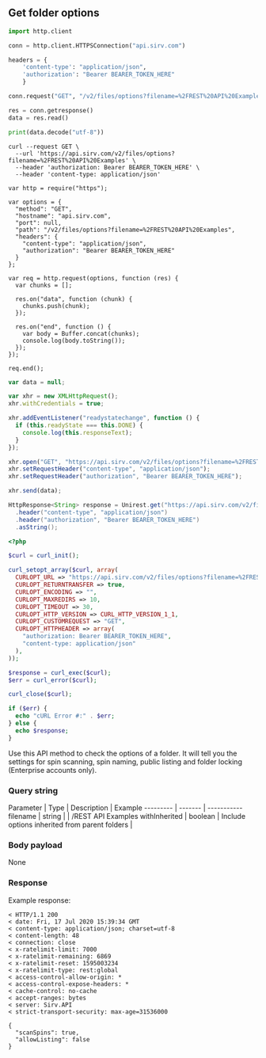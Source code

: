 ## Get folder options

```python
import http.client

conn = http.client.HTTPSConnection("api.sirv.com")

headers = {
    'content-type': "application/json",
    'authorization': "Bearer BEARER_TOKEN_HERE"
    }

conn.request("GET", "/v2/files/options?filename=%2FREST%20API%20Examples", headers=headers)

res = conn.getresponse()
data = res.read()

print(data.decode("utf-8"))
```

```shell
curl --request GET \
  --url 'https://api.sirv.com/v2/files/options?filename=%2FREST%20API%20Examples' \
  --header 'authorization: Bearer BEARER_TOKEN_HERE' \
  --header 'content-type: application/json'
```

```javascript--node
var http = require("https");

var options = {
  "method": "GET",
  "hostname": "api.sirv.com",
  "port": null,
  "path": "/v2/files/options?filename=%2FREST%20API%20Examples",
  "headers": {
    "content-type": "application/json",
    "authorization": "Bearer BEARER_TOKEN_HERE"
  }
};

var req = http.request(options, function (res) {
  var chunks = [];

  res.on("data", function (chunk) {
    chunks.push(chunk);
  });

  res.on("end", function () {
    var body = Buffer.concat(chunks);
    console.log(body.toString());
  });
});

req.end();
```

```javascript
var data = null;

var xhr = new XMLHttpRequest();
xhr.withCredentials = true;

xhr.addEventListener("readystatechange", function () {
  if (this.readyState === this.DONE) {
    console.log(this.responseText);
  }
});

xhr.open("GET", "https://api.sirv.com/v2/files/options?filename=%2FREST%20API%20Examples");
xhr.setRequestHeader("content-type", "application/json");
xhr.setRequestHeader("authorization", "Bearer BEARER_TOKEN_HERE");

xhr.send(data);
```

```java
HttpResponse<String> response = Unirest.get("https://api.sirv.com/v2/files/options?filename=%2FREST%20API%20Examples")
  .header("content-type", "application/json")
  .header("authorization", "Bearer BEARER_TOKEN_HERE")
  .asString();
```

```php
<?php

$curl = curl_init();

curl_setopt_array($curl, array(
  CURLOPT_URL => "https://api.sirv.com/v2/files/options?filename=%2FREST%20API%20Examples",
  CURLOPT_RETURNTRANSFER => true,
  CURLOPT_ENCODING => "",
  CURLOPT_MAXREDIRS => 10,
  CURLOPT_TIMEOUT => 30,
  CURLOPT_HTTP_VERSION => CURL_HTTP_VERSION_1_1,
  CURLOPT_CUSTOMREQUEST => "GET",
  CURLOPT_HTTPHEADER => array(
    "authorization: Bearer BEARER_TOKEN_HERE",
    "content-type: application/json"
  ),
));

$response = curl_exec($curl);
$err = curl_error($curl);

curl_close($curl);

if ($err) {
  echo "cURL Error #:" . $err;
} else {
  echo $response;
}
```

Use this API method to check the options of a folder. It will tell you the settings for spin scanning, spin naming, public listing and folder locking (Enterprise accounts only).

### Query string


Parameter | Type | Description | Example
--------- | ------- | ----------- 
filename | string |  | /REST API Examples
withInherited | boolean | Include options inherited from parent folders | 


### Body payload


None


### Response

Example response:

```
< HTTP/1.1 200
< date: Fri, 17 Jul 2020 15:39:34 GMT
< content-type: application/json; charset=utf-8
< content-length: 48
< connection: close
< x-ratelimit-limit: 7000
< x-ratelimit-remaining: 6869
< x-ratelimit-reset: 1595003234
< x-ratelimit-type: rest:global
< access-control-allow-origin: *
< access-control-expose-headers: *
< cache-control: no-cache
< accept-ranges: bytes
< server: Sirv.API
< strict-transport-security: max-age=31536000

{
  "scanSpins": true,
  "allowListing": false
}
```
